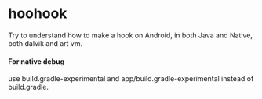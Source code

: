 # hoohook

Try to understand how to make a hook on Android, in both Java and Native, both dalvik and art vm.



#### For native debug

use build.gradle-experimental and app/build.gradle-experimental instead of build.gradle.
